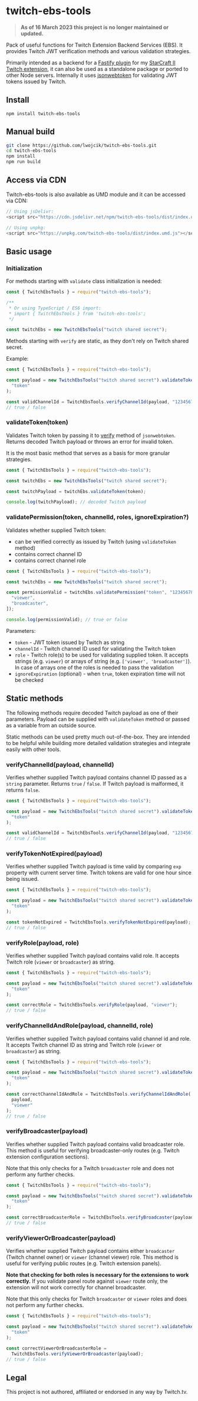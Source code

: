 # twitch-ebs-tools

> **As of 16 March 2023 this project is no longer maintained or updated.**

Pack of useful functions for Twitch Extension Backend Services (EBS). It provides Twitch JWT verification methods and various validation strategies.

Primarily intended as a backend for a [Fastify plugin](https://www.npmjs.com/package/fastify-twitch-ebs-tools) for my [StarCraft II Twitch extension](https://dashboard.twitch.tv/extensions/wg56zk271bqja047pknv3pk65m0rbr), it can also be used as a standalone package or ported to other Node servers. Internally it uses [jsonwebtoken](https://www.npmjs.com/package/jsonwebtoken) for validating JWT tokens issued by Twitch.

## Install

```
npm install twitch-ebs-tools
```

## Manual build

```bash
git clone https://github.com/lwojcik/twitch-ebs-tools.git
cd twitch-ebs-tools
npm install
npm run build
```

## Access via CDN

Twitch-ebs-tools is also available as UMD module and it can be accessed via CDN:

```js
// Using jsDelivr:
<script src="https://cdn.jsdelivr.net/npm/twitch-ebs-tools/dist/index.umd.js"></script>

// Using unpkg:
<script src="https://unpkg.com/twitch-ebs-tools/dist/index.umd.js"></script>

```

## Basic usage

### Initialization

For methods starting with `validate` class initialization is needed:

```js
const { TwitchEbsTools } = require("twitch-ebs-tools");

/**
 * Or using TypeScript / ES6 import:
 * import { TwitchEbsTools } from 'twitch-ebs-tools';
 */

const twitchEbs = new TwitchEbsTools("twitch shared secret");
```

Methods starting with `verify` are static, as they don't rely on Twitch shared secret.

Example:

```js
const { TwitchEbsTools } = require("twitch-ebs-tools");

const payload = new TwitchEbsTools("twitch shared secret").validateToken(
  "token"
);

const validChannelId = TwitchEbsTools.verifyChannelId(payload, "123456789");
// true / false
```

### validateToken(token)

Validates Twitch token by passing it to [verify](https://www.npmjs.com/package/jsonwebtoken#jwtverifytoken-secretorpublickey-options-callback) method of `jsonwebtoken`. Returns decoded Twitch payload or throws an error for invalid token.

It is the most basic method that serves as a basis for more granular strategies.

```js
const { TwitchEbsTools } = require("twitch-ebs-tools");

const twitchEbs = new TwitchEbsTools("twitch shared secret");

const twitchPayload = twitchEbs.validateToken(token);

console.log(twitchPayload); // decoded Twitch payload
```

### validatePermission(token, channelId, roles, ignoreExpiration?)

Validates whether supplied Twitch token:

- can be verified correctly as issued by Twitch (using `validateToken` method)
- contains correct channel ID
- contains correct channel role

```js
const { TwitchEbsTools } = require("twitch-ebs-tools");

const twitchEbs = new TwitchEbsTools("twitch shared secret");

const permissionValid = twitchEbs.validatePermission("token", "123456789", [
  "viewer",
  "broadcaster",
]);

console.log(permissionValid); // true or false
```

Parameters:

- `token` - JWT token issued by Twitch as string
- `channelId` - Twitch channel ID used for validating the Twitch token
- `role` - Twitch role(s) to be used for validating supplied token. It accepts strings (e.g. `viewer`) or arrays of string (e.g. `['viewer', 'broadcaster']`). In case of arrays one of the roles is needed to pass the validation
- `ignoreExpiration` (optional) - when `true`, token expiration time will not be checked

## Static methods

The following methods require decoded Twitch payload as one of their parameters. Payload can be supplied with `validateToken` method or passed as a variable from an outside source.

Static methods can be used pretty much out-of-the-box. They are intended to be helpful while building more detailed validation strategies and integrate easily with other tools.

### verifyChannelId(payload, channelId)

Verifies whether supplied Twitch payload contains channel ID passed as a `string` parameter. Returns `true` / `false`. If Twitch payload is malformed, it returns `false`.

```js
const { TwitchEbsTools } = require("twitch-ebs-tools");

const payload = new TwitchEbsTools("twitch shared secret").validateToken(
  "token"
);

const validChannelId = TwitchEbsTools.verifyChannelId(payload, "123456789");
// true / false
```

### verifyTokenNotExpired(payload)

Verifies whether supplied Twitch payload is time valid by comparing `exp` property with current server time. Twitch tokens are valid for one hour since being issued.

```js
const { TwitchEbsTools } = require("twitch-ebs-tools");

const payload = new TwitchEbsTools("twitch shared secret").validateToken(
  "token"
);

const tokenNotExpired = TwitchEbsTools.verifyTokenNotExpired(payload);
// true / false
```

### verifyRole(payload, role)

Verifies whether supplied Twitch payload contains valid role. It accepts Twitch role (`viewer` or `broadcaster`) as string.

```js
const { TwitchEbsTools } = require("twitch-ebs-tools");

const payload = new TwitchEbsTools("twitch shared secret").validateToken(
  "token"
);

const correctRole = TwitchEbsTools.verifyRole(payload, "viewer");
// true / false
```

### verifyChannelIdAndRole(payload, channelId, role)

Verifies whether supplied Twitch payload contains valid channel id and role. It accepts Twitch channel ID as string and Twitch role (`viewer` or `broadcaster`) as string.

```js
const { TwitchEbsTools } = require("twitch-ebs-tools");

const payload = new TwitchEbsTools("twitch shared secret").validateToken(
  "token"
);

const correctChannelIdAndRole = TwitchEbsTools.verifyChannelIdAndRole(
  payload,
  "viewer"
);
// true / false
```

### verifyBroadcaster(payload)

Verifies whether supplied Twitch payload contains valid broadcaster role. This method is useful for verifying broadcaster-only routes (e.g. Twitch extension configuration sections).

Note that this only checks for a Twitch `broadcaster` role and does not perform any further checks.

```js
const { TwitchEbsTools } = require("twitch-ebs-tools");

const payload = new TwitchEbsTools("twitch shared secret").validateToken(
  "token"
);

const correctBroadcasterRole = TwitchEbsTools.verifyBroadcaster(payload);
// true / false
```

### verifyViewerOrBroadcaster(payload)

Verifies whether supplied Twitch payload contains either `broadcaster` (Twitch channel owner) or `viewer` (channel viewer) role. This method is useful for verifying public routes (e.g. Twitch extension panels).

**Note that checking for both roles is necessary for the extensions to work correctly.** If you validate panel route against `viewer` route only, the extension will not work correctly for channel broadcaster.

Note that this only checks for Twitch `broadcaster` or `viewer` roles and does not perform any further checks.

```js
const { TwitchEbsTools } = require("twitch-ebs-tools");

const payload = new TwitchEbsTools("twitch shared secret").validateToken(
  "token"
);

const correctViewerOrBroadcasterRole =
  TwitchEbsTools.verifyViewerOrBroadcaster(payload);
// true / false
```

## Legal

This project is not authored, affiliated or endorsed in any way by Twitch.tv.

